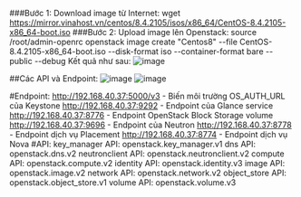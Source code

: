###Bước 1:
Download image từ Internet:
wget https://mirror.vinahost.vn/centos/8.4.2105/isos/x86_64/CentOS-8.4.2105-x86_64-boot.iso
###Bước 2:
Upload image lên Openstack:
source /root/admin-openrc
openstack image create "Centos8"  --file CentOS-8.4.2105-x86_64-boot.iso --disk-format iso --container-format bare --public --debug
Kết quả như sau:
![image](https://user-images.githubusercontent.com/44855268/138828498-bcdeace0-aeef-48e1-a1e9-3a1deb6fa332.png)

##Các API và Endpoint:
![image](https://user-images.githubusercontent.com/44855268/138826902-0367d9fe-7702-44a8-abb2-cb830f6706cb.png)
![image](https://user-images.githubusercontent.com/44855268/138828661-b25785b2-904e-40f1-b350-3cf39581c1d2.png)


#Endpoint: http://192.168.40.37:5000/v3 - Biến môi trường OS_AUTH_URL của Keystone
           http://192.168.40.37:9292 - Endpoint của Glance service
           http://192.168.40.37:8776 - Endpoint OpenStack Block Storage volume
           http://192.168.40.37:9696 - Endpoint của Neutron
           http://192.168.40.37:8778 - Endpoint dịch vụ Placement
           http://192.168.40.37:8774 - Endpoint dịch vụ Nova
#API: key_manager API: openstack.key_manager.v1
      dns API: openstack.dns.v2
      neutronclient API: openstack.neutronclient.v2
      compute API: openstack.compute.v2
      identity API: openstack.identity.v3
      image API: openstack.image.v2
      network API: openstack.network.v2
      object_store API: openstack.object_store.v1
      volume API: openstack.volume.v3
